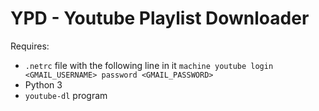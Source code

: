 YPD - Youtube Playlist Downloader
=================================

Requires:
- `.netrc` file with the following line in it
	`machine youtube login <GMAIL_USERNAME> password <GMAIL_PASSWORD>`
- Python 3
- `youtube-dl` program
